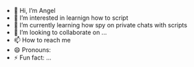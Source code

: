 - 👋 Hi, I’m Angel
- 👀 I’m interested in learnign how to script
- 🌱 I’m currently learning how spy on private chats with scripts
- 💞️ I’m looking to collaborate on ...
- 📫 How to reach me 
- 😄 Pronouns: 
- ⚡ Fun fact: ...

<!---
XxAngelxXCHU/XxAngelxXCHU is a ✨ special ✨ repository because its `README.md` (this file) appears on your GitHub profile.
You can click the Preview link to take a look at your changes.
--->

